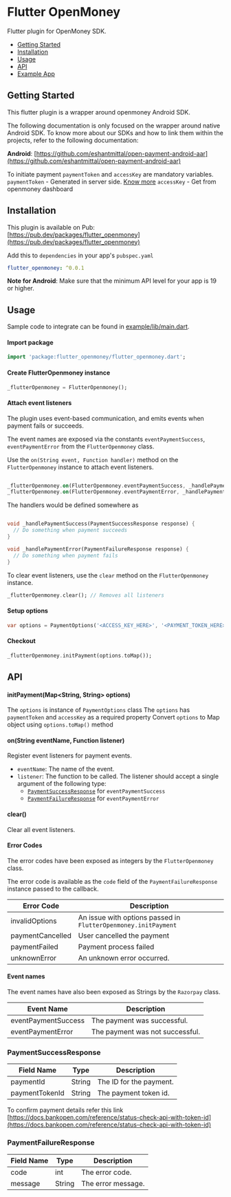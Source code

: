 # Flutter OpenMoney

Flutter plugin for OpenMoney SDK.


* [Getting Started](#getting-started)
* [Installation](#installation)
* [Usage](#usage)
* [API](#api)
* [Example App](https://github.com/thoshpathi/flutter_openmoney/tree/master/example)

## Getting Started

This flutter plugin is a wrapper around openmoney Android SDK.

The following documentation is only focused on the wrapper around native Android SDK. To know more about our SDKs and how to link them within the projects, refer to the following documentation:

**Android**: [https://github.com/eshantmittal/open-payment-android-aar](https://github.com/eshantmittal/open-payment-android-aar)

To initiate payment `paymentToken` and `accessKey` are mandatory variables.
`paymentToken` - Generated in server side. [Know more](https://docs.bankopen.com/reference/generate-token)
`accessKey` - Get from openmoney dashboard


## Installation

This plugin is available on Pub: [https://pub.dev/packages/flutter_openmoney](https://pub.dev/packages/flutter_openmoney)

Add this to `dependencies` in your app's `pubspec.yaml`

```yaml
flutter_openmoney: ^0.0.1
```

**Note for Android**: Make sure that the minimum API level for your app is 19 or higher.

## Usage

Sample code to integrate can be found in [example/lib/main.dart](example/lib/main.dart).

#### Import package

```dart
import 'package:flutter_openmoney/flutter_openmoney.dart';
```

#### Create FlutterOpenmoney instance

```dart
_flutterOpenmoney = FlutterOpenmoney();
```

#### Attach event listeners

The plugin uses event-based communication, and emits events when payment fails or succeeds.

The event names are exposed via the constants `eventPaymentSuccess`, `eventPaymentError` from the `FlutterOpenmoney` class.

Use the `on(String event, Function handler)` method on the `FlutterOpenmoney` instance to attach event listeners.

```dart

_flutterOpenmoney.on(FlutterOpenmoney.eventPaymentSuccess, _handlePaymentSuccess);
_flutterOpenmoney.on(FlutterOpenmoney.eventPaymentError, _handlePaymentError);
```

The handlers would be defined somewhere as

```dart

void _handlePaymentSuccess(PaymentSuccessResponse response) {
  // Do something when payment succeeds
}

void _handlePaymentError(PaymentFailureResponse response) {
  // Do something when payment fails
}
```

To clear event listeners, use the `clear` method on the `FlutterOpenmoney` instance.

```dart
_flutterOpenmoney.clear(); // Removes all listeners
```

#### Setup options

```dart
var options = PaymentOptions('<ACCESS_KEY_HERE>', '<PAYMENT_TOKEN_HERE>', PaymentMode.sandbox);
```


#### Checkout

```dart
_flutterOpenmoney.initPayment(options.toMap());
```

## API

#### initPayment(Map<String, String> options)

The `options` is instance of `PaymentOptions` class 
The `options` has `paymentToken` and `accessKey` as a required property
Convert `options` to Map object using `options.toMap()` method 


#### on(String eventName, Function listener)

Register event listeners for payment events.

- `eventName`: The name of the event.
- `listener`: The function to be called. The listener should accept a single argument of the following type:
  - [`PaymentSuccessResponse`](#paymentsuccessresponse) for `eventPaymentSuccess`
  - [`PaymentFailureResponse`](#paymentfailureresponse) for `eventPaymentError`

#### clear()

Clear all event listeners.


#### Error Codes

The error codes have been exposed as integers by the `FlutterOpenmoney` class.

The error code is available as the `code` field of the `PaymentFailureResponse` instance passed to the callback.

| Error Code        | Description                                                          |
| ----------------- | -------------------------------------------------------------------- |
| invalidOptions   | An issue with options passed in `FlutterOpenmoney.initPayment`                      |
| paymentCancelled | User cancelled the payment                                           |
| paymentFailed    | Payment process failed                      |
| unknownError     | An unknown error occurred.                                           |


#### Event names

The event names have also been exposed as Strings by the `Razorpay` class.

| Event Name            | Description                      |
| --------------------- | -------------------------------- |
| eventPaymentSuccess | The payment was successful.      |
| eventPaymentError   | The payment was not successful.  |


### PaymentSuccessResponse

| Field Name | Type   | Description                                                                                  |
| ---------- | ------ | -------------------------------------------------------------------------------------------- |
| paymentId  | String | The ID for the payment.                                                                      |
| paymentTokenId | String | The payment token id.                              |

To confirm payment details refer this link [https://docs.bankopen.com/reference/status-check-api-with-token-id](https://docs.bankopen.com/reference/status-check-api-with-token-id)

### PaymentFailureResponse

| Field Name | Type   | Description        |
| ---------- | ------ | ------------------ |
| code       | int    | The error code.    |
| message    | String | The error message. |

